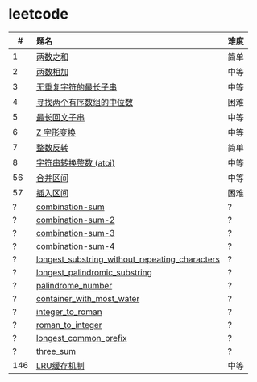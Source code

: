 # leetcode

| #   | 题名                                                                                                     | 难度 |
| --- | :------------------------------------------------------------------------------------------------------- | ---- |
| 1   | [两数之和](docs/two_sum.md)                                                                              | 简单 |
| 2   | [两数相加](docs/add_two_numbers.md)                                                                      | 中等 |
| 3   | [无重复字符的最长子串](docs/length_of_longest_substring.md)                                              | 中等 |
| 4   | [寻找两个有序数组的中位数](docs/find_median_sorted_arrays.md)                                            | 困难 |
| 5   | [最长回文子串](docs/longest_palindrome.md)                                                               | 中等 |
| 6   | [Z 字形变换](docs/zigzag-conversion.md)                                                                  | 中等 |
| 7   | [整数反转](docs/reverse-integer.md)                                                                      | 简单 |
| 8   | [字符串转换整数 (atoi)](docs/string_to_integer_atoi.md)                                                  | 中等 |
| 56  | [合并区间](docs/merge-intervals.md)                                                                      | 中等 |
| 57  | [插入区间](docs/insert-interval.md)                                                                      | 困难 |
| ?   | [combination-sum](docs/combination_sum.md)                                                               | ?    |
| ?   | [combination-sum-2](docs/combination_sum_2.md)                                                           | ?    |
| ?   | [combination-sum-3](docs/combination_sum_3.md)                                                           | ?    |
| ?   | [combination-sum-4](docs/combination_sum_4.md)                                                           | ?    |
| ?   | [longest_substring_without_repeating_characters](docs/longest_substring_without_repeating_characters.md) | ?    |
| ?   | [longest_palindromic_substring](docs/longest_palindromic_substring.md)                                   | ?    |
| ?   | [palindrome_number](docs/palindrome_number.md)                                                           | ?    |
| ?   | [container_with_most_water](docs/container_with_most_water.md)                                           | ?    |
| ?   | [integer_to_roman](docs/integer_to_roman.md)                                                             | ?    |
| ?   | [roman_to_integer](docs/roman_to_integer.md)                                                             | ?    |
| ?   | [longest_common_prefix](docs/longest_common_prefix.md)                                                   | ?    |
| ?   | [three_sum](docs/three_sum.md)                                                                           | ?    |
| 146 | [LRU缓存机制](docs/no_0146_lru_cache.md)                                                                 | 中等 |